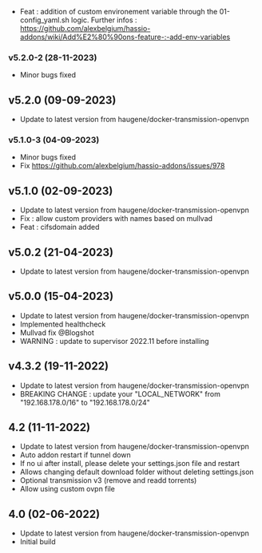 - Feat : addition of custom environement variable through the 01-config_yaml.sh logic. Further infos : https://github.com/alexbelgium/hassio-addons/wiki/Add%E2%80%90ons-feature-:-add-env-variables

### v5.2.0-2 (28-11-2023)
- Minor bugs fixed

## v5.2.0 (09-09-2023)
- Update to latest version from haugene/docker-transmission-openvpn

### v5.1.0-3 (04-09-2023)
- Minor bugs fixed
- Fix https://github.com/alexbelgium/hassio-addons/issues/978

## v5.1.0 (02-09-2023)
- Update to latest version from haugene/docker-transmission-openvpn
- Fix : allow custom providers with names based on mullvad
- Feat : cifsdomain added

## v5.0.2 (21-04-2023)

- Update to latest version from haugene/docker-transmission-openvpn

## v5.0.0 (15-04-2023)

- Update to latest version from haugene/docker-transmission-openvpn
- Implemented healthcheck
- Mullvad fix @Blogshot
- WARNING : update to supervisor 2022.11 before installing

## v4.3.2 (19-11-2022)

- Update to latest version from haugene/docker-transmission-openvpn
- BREAKING CHANGE : update your "LOCAL_NETWORK" from "192.168.178.0/16" to "192.168.178.0/24"

## 4.2 (11-11-2022)

- Update to latest version from haugene/docker-transmission-openvpn
- Auto addon restart if tunnel down
- If no ui after install, please delete your settings.json file and restart
- Allows changing default download folder without deleting settings.json
- Optional transmission v3 (remove and readd torrents)
- Allow using custom ovpn file

## 4.0 (02-06-2022)

- Update to latest version from haugene/docker-transmission-openvpn
- Initial build
